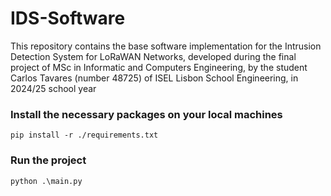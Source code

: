 # IDS-Software
This repository contains the base software implementation for the Intrusion Detection System for LoRaWAN Networks, developed during the final project of MSc in Informatic and Computers Engineering, by the student Carlos Tavares (number 48725) of ISEL Lisbon School Engineering, in 2024/25 school year


### Install the necessary packages on your local machines
```
pip install -r ./requirements.txt
```

### Run the project
```python3
python .\main.py
```